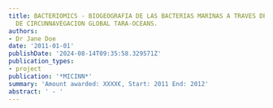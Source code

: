 ```yaml
---
title: BACTERIOMICS - BIOGEOGRAFIA DE LAS BACTERIAS MARINAS A TRAVES DEL PROYECTO
  DE CIRCUNNAVEGACION GLOBAL TARA-OCEANS.
authors:
- Dr Jane Doe
date: '2011-01-01'
publishDate: '2024-08-14T09:35:58.329571Z'
publication_types:
- project
publication: '*MICINN*'
summary: 'Amount awarded: XXXX€, Start: 2011 End: 2012'
abstract: ' - '
---
```

